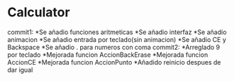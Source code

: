 # Calculator
commit1:
*Se añadio funciones aritmeticas
*Se añadio interfaz
*Se añadio animacion
*Se añadio entrada por teclado(sin animacion)
*Se añadio CE y Backspace
*Se añadio . para numeros con coma
commit2:
*Arreglado 9 por teclado
*Mejorada funcion AccionBackErase
*Mejorada funcion AccionCE
*Mejorada funcion AccionPunto
*Añadido reinicio despues de dar igual